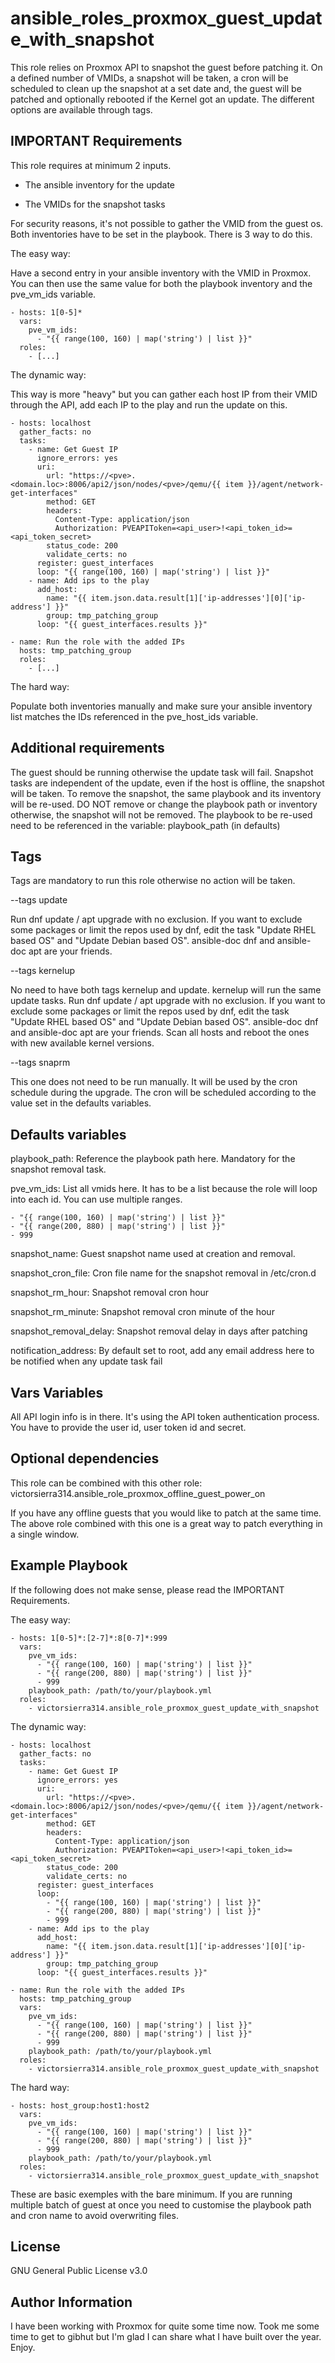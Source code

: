 ansible_roles_proxmox_guest_update_with_snapshot
=========
This role relies on Proxmox API to snapshot the guest before patching it. On a defined number of VMIDs, a snapshot will be taken, a cron will be scheduled to clean up the snapshot at a set date and, the guest will be patched and optionally rebooted if the Kernel got an update. The different options are available through tags.


IMPORTANT Requirements
------------
This role requires at minimum 2 inputs.

- The ansible inventory for the update

- The VMIDs for the snapshot tasks

For security reasons, it's not possible to gather the VMID from the guest os. Both inventories have to be set in the playbook. There is 3 way to do this.

The easy way: 

Have a second entry in your ansible inventory with the VMID in Proxmox. You can then use the same value for both the playbook inventory and the pve_vm_ids variable.
```
- hosts: 1[0-5]*
  vars:
    pve_vm_ids:
      - "{{ range(100, 160) | map('string') | list }}"
  roles:
    - [...]
```

The dynamic way:

This way is more "heavy" but you can gather each host IP from their VMID through the API, add each IP to the play and run the update on this.

```
- hosts: localhost
  gather_facts: no
  tasks:
    - name: Get Guest IP
      ignore_errors: yes
      uri:
        url: "https://<pve>.<domain.loc>:8006/api2/json/nodes/<pve>/qemu/{{ item }}/agent/network-get-interfaces"
        method: GET
        headers:
          Content-Type: application/json
          Authorization: PVEAPIToken=<api_user>!<api_token_id>=<api_token_secret>
        status_code: 200
        validate_certs: no
      register: guest_interfaces
      loop: "{{ range(100, 160) | map('string') | list }}"
    - name: Add ips to the play
      add_host:
        name: "{{ item.json.data.result[1]['ip-addresses'][0]['ip-address'] }}"
        group: tmp_patching_group
      loop: "{{ guest_interfaces.results }}"

- name: Run the role with the added IPs
  hosts: tmp_patching_group
  roles:
    - [...]
```

The hard way:

Populate both inventories manually and make sure your ansible inventory list matches the IDs referenced in the pve_host_ids variable.


Additional requirements
------------
The guest should be running otherwise the update task will fail. Snapshot tasks are independent of the update, even if the host is offline, the snapshot will be taken. To remove the snapshot, the same playbook and its inventory will be re-used. DO NOT remove or change the playbook path or inventory otherwise, the snapshot will not be removed. The playbook to be re-used need to be referenced in the variable: playbook_path (in defaults)


Tags
------------
Tags are mandatory to run this role otherwise no action will be taken.

--tags update

Run dnf update / apt upgrade with no exclusion. If you want to exclude some packages or limit the repos used by dnf, edit the task "Update RHEL based OS" and "Update Debian based OS". ansible-doc dnf and ansible-doc apt are your friends.

--tags kernelup

No need to have both tags kernelup and update. kernelup will run the same update tasks. Run dnf update / apt upgrade with no exclusion. If you want to exclude some packages or limit the repos used by dnf, edit the task "Update RHEL based OS" and "Update Debian based OS". ansible-doc dnf and ansible-doc apt are your friends. Scan all hosts and reboot the ones with new available kernel versions.

--tags snaprm

This one does not need to be run manually. It will be used by the cron schedule during the upgrade. The cron will be scheduled according to the value set in the defaults variables.

Defaults variables
------------
playbook_path: Reference the playbook path here. Mandatory for the snapshot removal task.

pve_vm_ids: List all vmids here. It has to be a list because the role will loop into each id. You can use multiple ranges.
```
- "{{ range(100, 160) | map('string') | list }}"
- "{{ range(200, 880) | map('string') | list }}"
- 999
```

snapshot_name: Guest snapshot name used at creation and removal.

snapshot_cron_file: Cron file name for the snapshot removal in /etc/cron.d

snapshot_rm_hour: Snapshot removal cron hour 

snapshot_rm_minute: Snapshot removal cron minute of the hour 

snapshot_removal_delay: Snapshot removal delay in days after patching

notification_address: By default set to root, add any email address here to be notified when any update task fail


Vars Variables
------------
All API login info is in there. It's using the API token authentication process. You have to provide the user id, user token id and secret.


Optional dependencies
------------
This role can be combined with this other role: victorsierra314.ansible_role_proxmox_offline_guest_power_on

If you have any offline guests that you would like to patch at the same time. The above role combined with this one is a great way to patch everything in a single window.


Example Playbook
------------
If the following does not make sense, please read the IMPORTANT Requirements.

The easy way:
```
- hosts: 1[0-5]*:[2-7]*:8[0-7]*:999
  vars:
    pve_vm_ids:
      - "{{ range(100, 160) | map('string') | list }}"
      - "{{ range(200, 880) | map('string') | list }}"
      - 999
    playbook_path: /path/to/your/playbook.yml
  roles:
    - victorsierra314.ansible_role_proxmox_guest_update_with_snapshot
```

The dynamic way:
```
- hosts: localhost
  gather_facts: no
  tasks:
    - name: Get Guest IP
      ignore_errors: yes
      uri:
        url: "https://<pve>.<domain.loc>:8006/api2/json/nodes/<pve>/qemu/{{ item }}/agent/network-get-interfaces"
        method: GET
        headers:
          Content-Type: application/json
          Authorization: PVEAPIToken=<api_user>!<api_token_id>=<api_token_secret>
        status_code: 200
        validate_certs: no
      register: guest_interfaces
      loop:
        - "{{ range(100, 160) | map('string') | list }}"
        - "{{ range(200, 880) | map('string') | list }}"
        - 999
    - name: Add ips to the play
      add_host:
        name: "{{ item.json.data.result[1]['ip-addresses'][0]['ip-address'] }}"
        group: tmp_patching_group
      loop: "{{ guest_interfaces.results }}"

- name: Run the role with the added IPs
  hosts: tmp_patching_group
  vars:
    pve_vm_ids:
      - "{{ range(100, 160) | map('string') | list }}"
      - "{{ range(200, 880) | map('string') | list }}"
      - 999
    playbook_path: /path/to/your/playbook.yml
  roles:
    - victorsierra314.ansible_role_proxmox_guest_update_with_snapshot
```

The hard way:
```
- hosts: host_group:host1:host2 
  vars: 
    pve_vm_ids: 
      - "{{ range(100, 160) | map('string') | list }}" 
      - "{{ range(200, 880) | map('string') | list }}" 
      - 999 
    playbook_path: /path/to/your/playbook.yml 
  roles: 
    - victorsierra314.ansible_role_proxmox_guest_update_with_snapshot 
```
These are basic exemples with the bare minimum. If you are running multiple batch of guest at once you need to customise the playbook path and cron name to avoid overwriting files.


License
--------------
GNU General Public License v3.0


Author Information
--------------
I have been working with Proxmox for quite some time now. Took me some time to get to gibhut but I'm glad I can share what I have built over the year. Enjoy.
